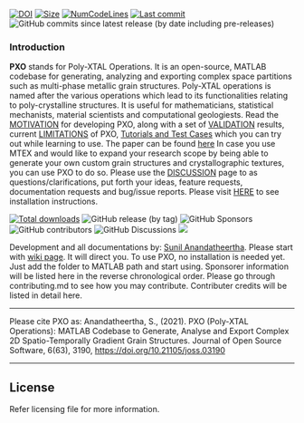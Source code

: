 
[![DOI](https://joss.theoj.org/papers/10.21105/joss.03190/status.svg)](https://doi.org/10.21105/joss.03190)
[![Size](https://img.shields.io/github/repo-size/SunilAnandatheertha/PXO)]()
[![NumCodeLines](https://img.shields.io/tokei/lines/github/SunilAnandatheertha/PXO)]()
[![Last commit](https://img.shields.io/github/last-commit/SunilAnandatheertha/PXO)]()
![GitHub commits since latest release (by date including pre-releases)](https://img.shields.io/github/commits-since/SunilAnandatheertha/PXO/V10.1.1?include_prereleases)

### Introduction
**PXO** stands for Poly-XTAL Operations. It is an open-source, MATLAB codebase for generating, analyzing and exporting complex space partitions such as multi-phase metallic grain structures. Poly-XTAL operations is named after the various operations which lead to its functionalities relating to poly-crystalline structures. It is useful for mathematicians, statistical mechanists, material scientists and computational geologiests. Read the [MOTIVATION](https://github.com/SunilAnandatheertha/PXO/wiki/Motivation) for developing PXO, along with a set of [VALIDATION](https://github.com/SunilAnandatheertha/PXO/wiki/Validation) results, current [LIMITATIONS](https://github.com/SunilAnandatheertha/PXO/wiki/Limitations) of PXO, [Tutorials and Test Cases](https://github.com/SunilAnandatheertha/PXO/wiki/Tutorials-and-test-cases) which you can try out while learning to use. The paper can be found [here](https://joss.theoj.org/papers/10.21105/joss.03190) In case you use MTEX and would like to expand your research scope by being able to generate your own custom grain structures and crystallographic textures, you can use PXO to do so. Please use the [DISCUSSION](https://github.com/SunilAnandatheertha/PXO/discussions) page to as questions/clarifications, put forth your ideas, feature requests, documentation requests and bug/issue reports. Please visit [HERE](https://github.com/SunilAnandatheertha/PXO/wiki/Installation-instructions) to see installation instructions.

[![Total downloads](https://img.shields.io/github/downloads/SunilAnandatheertha/PXO/total)]()
![GitHub release (by tag)](https://img.shields.io/github/downloads/SunilAnandatheertha/PXO/V10.1.1/total)
![GitHub Sponsors](https://img.shields.io/github/sponsors/SunilAnandatheertha?color=00FFFF)
![GitHub contributors](https://img.shields.io/github/contributors/SunilAnandatheertha/PXO)
![GitHub Discussions](https://img.shields.io/github/discussions/SunilAnandatheertha/PXO)
![](https://komarev.com/ghpvc/?username=SunilAnandatheertha&label=Views)

Development and all documentations by: [Sunil Anandatheertha](https://sunilanandatheertha.github.io/). Please start with [wiki page](https://github.com/SunilAnandatheertha/PXO/wiki). It will direct you. To use PXO, no installation is needed yet. Just add the folder to MATLAB path and start using. Sponsorer information will be listed here in the reverse chronological order. Please go through contributing.md to see how you may contribute. Contributer credits will be listed in detail here.

***
Please cite PXO as: Anandatheertha, S., (2021). PXO (Poly-XTAL Operations): MATLAB Codebase to Generate, Analyse and Export Complex 2D Spatio-Temporally Gradient Grain Structures. Journal of Open Source Software, 6(63), 3190, https://doi.org/10.21105/joss.03190
***
## License
Refer licensing file for more information.

